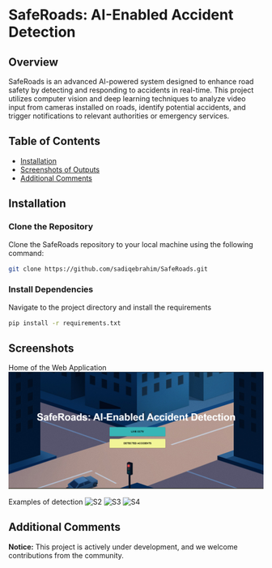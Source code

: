 # SafeRoads: AI-Enabled Accident Detection

## Overview

SafeRoads is an advanced AI-powered system designed to enhance road safety by detecting and responding to accidents in real-time. This project utilizes computer vision and deep learning techniques to analyze video input from cameras installed on roads, identify potential accidents, and trigger notifications to relevant authorities or emergency services.

## Table of Contents

- [Installation](#installation)
- [Screenshots of Outputs](#screenshots)
- [Additional Comments](#additional-comments)

## Installation

### Clone the Repository

Clone the SafeRoads repository to your local machine using the following command:

```bash
git clone https://github.com/sadiqebrahim/SafeRoads.git
```

### Install Dependencies

Navigate to the project directory and install the requirements

```bash
pip install -r requirements.txt
```

## Screenshots

Home of the Web Application
![S1](https://github.com/sadiqebrahim/SafeRoads/blob/main/readme/home.png?raw=true)

Examples of detection
![S2](https://github.com/sadiqebrahim/SafeRoads/blob/readme/home.png?raw=true)
![S3](https://github.com/sadiqebrahim/SafeRoads/blob/[branch]/image.jpg?raw=true)
![S4](https://github.com/sadiqebrahim/SafeRoads/blob/[branch]/image.jpg?raw=true)

## Additional Comments

**Notice:** This project is actively under development, and we welcome contributions from the community.

